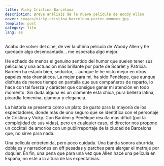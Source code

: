 ```yaml
---
title: Vicky Cristina Barcelona
description: Breve análisis de la nueva película de Woody Allen
cover: images/vicky-cristina-barcelona-poster_mmonmn.jpg
template: post
category: film
lang: es
---
```


Acabo de volver del cine, de ver la última película de Woody Allen y he quedado algo desencantado… me esperaba algo mejor.

He echado de menos el genuino sentido del humor que suelen tener sus películas y una actuación más brillante por parte de Scarlet y Patricia. Bardem ha estado bien, seductor,... aunque le he visto mejor en otros papeles más dramáticos. La mejor para mí, ha sido Penélope, que aunque disfruta de menos tiempo en pantalla que sus compañeros de reparto, lo hace con tal fuerza y carácter que consigue ganar mi atención en todo momento. Sin duda alguna es un diamente esta chica, pura belleza latina, picardía femenina, glamour y elegancia.

La historia se presenta como un plato de gusto para la mayoría de los espectadores, donde más de uno seguro que se identifica con el personaje de Cristina y Vicky. Con Bardem y Penélope resulta más difícil (por la complejidad de sus vidas), pero en cualquier caso, el director nos propone un cocktail de amoríos con un publirreportaje de la ciudad de Barcelona que, no sirve para nada.

Una película entretenida, pero poco cuidada. Una banda sonora aburrida, doblajes y narraciones en off pesadas y parches para alargar el metraje por doquier. En fin, una pena que para una vez que Allen hace una película en España, no esté a la altura de las expectativas.
